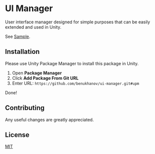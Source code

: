 # UI Manager

User interface manager designed for simple purposes that can be easily extended and used in Unity.

See [Sample](https://github.com/benukhanov/ui-manager/tree/master/src/ui-manager/Assets/UI%20Manager/Sample).

## Installation

Please use Unity Package Manager to install this package in Unity.

1. Open **Package Manager**
2. Click **Add Package From Git URL**
3. Enter URL: ```https://github.com/benukhanov/ui-manager.git#upm```

Done!

## Contributing
Any useful changes are greatly appreciated.

## License
[MIT](https://choosealicense.com/licenses/mit)
